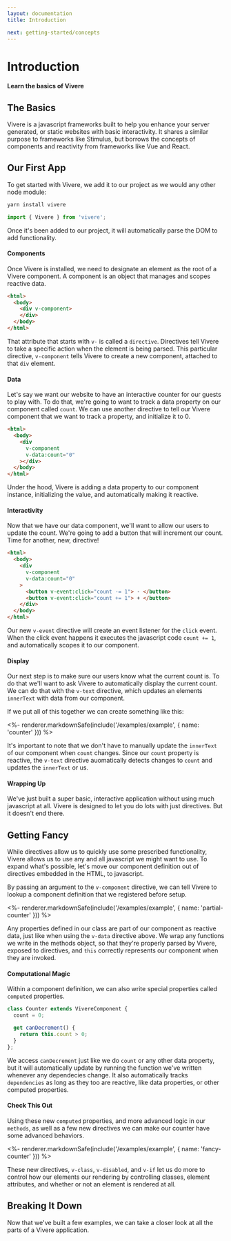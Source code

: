 ```yaml
---
layout: documentation
title: Introduction

next: getting-started/concepts
---
```


# Introduction

#### Learn the basics of Vivere

## The Basics

Vivere is a javascript frameworks built to help you enhance your server generated, or static websites with basic interactivity. It shares a similar purpose to frameworks like Stimulus, but borrows the concepts of components and reactivity from frameworks like Vue and React.

## Our First App

To get started with Vivere, we add it to our project as we would any other node module:

```bash
yarn install vivere
```

```js
import { Vivere } from 'vivere';
```

Once it's been added to our project, it will automatically parse the DOM to add functionality.

#### Components

Once Vivere is installed, we need to designate an element as the root of a Vivere component. A component is an object that manages and scopes reactive data.

```html
<html>
  <body>
    <div v-component>
    </div>
  </body>
</html>
```

That attribute that starts with `v-` is called a `directive`. Directives tell Vivere to take a specific action when the element is being parsed. This particular directive, `v-component` tells Vivere to create a new component, attached to that `div` element.

#### Data

Let's say we want our website to have an interactive counter for our guests to play with. To do that, we're going to want to track a data property on our component called `count`. We can use another directive to tell our Vivere component that we want to track a property, and initialize it to 0.

```html
<html>
  <body>
    <div
      v-component
      v-data:count="0"
    ></div>
  </body>
</html>
```

Under the hood, Vivere is adding a data property to our component instance, initializing the value, and automatically making it reactive.

#### Interactivity

Now that we have our data component, we'll want to allow our users to update the count. We're going to add a button that will increment our count. Time for another, new, directive!

```html
<html>
  <body>
    <div
      v-component
      v-data:count="0"
    >
      <button v-event:click="count -= 1"> - </button>
      <button v-event:click="count += 1"> + </button>
    </div>
  </body>
</html>
```

Our new `v-event` directive will create an event listener for the `click` event. When the click event happens it executes the javascript code `count += 1`, and automatically scopes it to our component.

#### Display

Our next step is to make sure our users know what the current count is. To do that we'll want to ask Vivere to automatically display the current count. We can do that with the `v-text` directive, which updates an elements `innerText` with data from our component.

If we put all of this together we can create something like this:

<%- renderer.markdownSafe(include('/examples/example', { name: 'counter' })) %>

It's important to note that we don't have to manually update the `innerText` of our component when `count` changes. Since our `count` property is reactive, the `v-text` directive auomatically detects changes to `count` and updates the `innerText` or us.

#### Wrapping Up

We've just built a super basic, interactive application without using much javascript at all. Vivere is designed to let you do lots with just directives. But it doesn't end there.

## Getting Fancy

While directives allow us to quickly use some prescribed functionality, Vivere allows us to use any and all javascript we might want to use. To expand what's possible, let's move our component definition out of directives embedded in the HTML, to javascript.

By passing an argument to the `v-component` directive, we can tell Vivere to lookup a component definition that we registered before setup.

<%- renderer.markdownSafe(include('/examples/example', { name: 'partial-counter' })) %>

Any properties defined in our class are part of our component as reactive data, just like when using the `v-data` directive above. We wrap any functions we write in the methods object, so that they're properly parsed by Vivere, exposed to directives, and `this` correctly represents our component when they are invoked.

#### Computational Magic

Within a component definition, we can also write special properties called `computed` properties.

```js
class Counter extends VivereComponent {
  count = 0;

  get canDecrement() {
    return this.count > 0;
  }
};
```

We access `canDecrement` just like we do `count` or any other data property, but it will automatically update by running the function we've written whenever any dependecies change. It also automatically tracks `dependencies` as long as they too are reactive, like data properties, or other computed properties.

#### Check This Out

Using these new `computed` properties, and more advanced logic in our `methods`, as well as a few new directives we can make our counter have some advanced behaviors.

<%- renderer.markdownSafe(include('/examples/example', { name: 'fancy-counter' })) %>

These new directives, `v-class`, `v-disabled`, and `v-if` let us do more to control how our elements our rendering by controlling classes, element attributes, and whether or not an element is rendered at all.

## Breaking It Down

Now that we've built a few examples, we can take a closer look at all the parts of a Vivere application.


